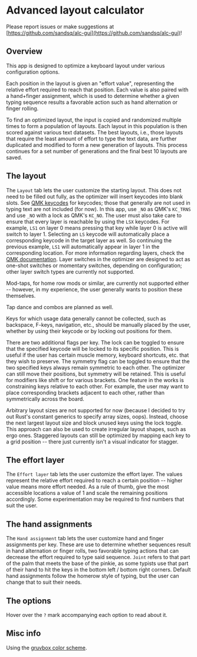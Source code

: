# Advanced layout calculator
Please report issues or make suggestions at [https://github.com/sandsq/alc-gui](https://github.com/sandsq/alc-gui)!

## Overview
This app is designed to optimize a keyboard layout under various configuration options. 

Each position in the layout is given an "effort value", representing the relative effort required to reach that position. Each value is also paired with a hand+finger assignment, which is used to determine whether a given typing sequence results a favorable action such as hand alternation or finger rolling.

To find an optimized layout, the input is copied and randomized multiple times to form a population of layouts. Each layout in this population is then scored against various text datasets. The best layouts, i.e., those layouts that require the least amount of effort to type the text data, are further duplicated and modified to form a new generation of layouts. This process continues for a set number of generations and the final best 10 layouts are saved.

## The layout
The `Layout` tab lets the user customize the starting layout. This does not need to be filled out fully, as the optimizer will insert keycodes into blank slots. See [QMK keycodes](https://docs.qmk.fm/#/keycodes) for keycodes; those that generally are not used in typing text are not included (for now). In this app, use `_NO` as QMK's `KC_TRNS` and use `_NO` with a lock as QMK's `KC_NO`. The user must also take care to ensure that every layer is reachable by using the `LSX` keycodes. For example, `LS1` on layer 0 means pressing that key while layer 0 is active will switch to layer 1. Selecting an `LS` keycode will automatically place a corresponding keycode in the target layer as well. So continuing the previous example, `LS1` will automatically appear in layer 1 in the corresponding location. For more information regarding layers, check the [QMK documentation](https://docs.qmk.fm/#/feature_layers?id=layers). Layer switches in the optimizer are designed to act as one-shot switches or momentary switches, depending on configuration; other layer switch types are currently not supported.

Mod-taps, for home row mods or similar, are currently not supported either -- however, in my experience, the user generally wants to position these themselves.

Tap dance and combos are planned as well.

Keys for which usage data generally cannot be collected, such as backspace, F-keys, navigation, etc., should be manually placed by the user, whether by using their keycode or by locking out positions for them.

There are two additional flags per key. The lock can be toggled to ensure that the specified keycode will be locked to its specific position. This is useful if the user has certain muscle memory, keyboard shortcuts, etc. that they wish to preserve. The symmetry flag can be toggled to ensure that the two specified keys always remain symmetric to each other. The optimizer can still move their positions, but symmetry will be retained. This is useful for modifiers like shift or for various brackets. One feature in the works is constraining keys relative to each other. For example, the user may want to place corresponding brackets adjacent to each other, rather than symmetrically across the board.

Arbitrary layout sizes are not supported for now (because I decided to try out Rust's constant generics to specify array sizes, oops). Instead, choose the next largest layout size and block unused keys using the lock toggle. This approach can also be used to create irregular layout shapes, such as ergo ones. Staggered layouts can still be optimized by mapping each key to a grid position -- there just currently isn't a visual indicator for stagger.

## The effort layer
The `Effort layer` tab lets the user customize the effort layer. The values represent the relative effort required to reach a certain position -- higher value means more effort needed. As a rule of thumb, give the most accessible locations a value of 1 and scale the remaining positions accordingly. Some experimentation may be required to find numbers that suit the user.

## The hand assignments
The `Hand assignment` tab lets the user customize hand and finger assignments per key. These are use to determine whether sequences result in hand alternation or finger rolls, two favorable typing actions that can decrease the effort required to type said sequence. `Joint` refers to that part of the palm that meets the base of the pinkie, as some typists use that part of their hand to hit the keys in the bottom left / bottom right corners. Default hand assignments follow the homerow style of typing, but the user can change that to suit their needs.

## The options
Hover over the `?` mark accompanying each option to read about it.

## Misc info
Using the [gruvbox color scheme](https://github.com/morhetz/gruvbox).